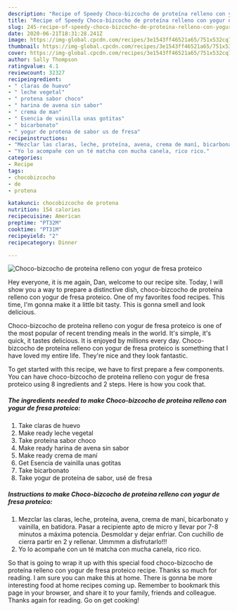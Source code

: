 ```yaml
---
description: "Recipe of Speedy Choco-bizcocho de proteína relleno con yogur de fresa proteico"
title: "Recipe of Speedy Choco-bizcocho de proteína relleno con yogur de fresa proteico"
slug: 245-recipe-of-speedy-choco-bizcocho-de-proteina-relleno-con-yogur-de-fresa-proteico
date: 2020-06-21T18:31:28.241Z
image: https://img-global.cpcdn.com/recipes/3e1543ff46521a65/751x532cq70/choco-bizcocho-de-proteina-relleno-con-yogur-de-fresa-proteico-foto-principal.jpg
thumbnail: https://img-global.cpcdn.com/recipes/3e1543ff46521a65/751x532cq70/choco-bizcocho-de-proteina-relleno-con-yogur-de-fresa-proteico-foto-principal.jpg
cover: https://img-global.cpcdn.com/recipes/3e1543ff46521a65/751x532cq70/choco-bizcocho-de-proteina-relleno-con-yogur-de-fresa-proteico-foto-principal.jpg
author: Sally Thompson
ratingvalue: 4.1
reviewcount: 32327
recipeingredient:
- " claras de huevo"
- " leche vegetal"
- " protena sabor choco"
- " harina de avena sin sabor"
- " crema de man"
- " Esencia de vainilla unas gotitas"
- " bicarbonato"
- " yogur de protena de sabor us de fresa"
recipeinstructions:
- "Mezclar las claras, leche, proteína, avena, crema de maní, bicarbonato y vainilla, en batidora. Pasar a recipiente apto de micro y llevar por 7-8 minutos a máxima potencia. Desmoldar y dejar enfriar. Con cuchillo de cierra partir en 2 y rellenar. Ummmm a disfrutarlo!!!"
- "Yo lo acompañe con un té matcha con mucha canela, rico rico."
categories:
- Recipe
tags:
- chocobizcocho
- de
- protena

katakunci: chocobizcocho de protena 
nutrition: 154 calories
recipecuisine: American
preptime: "PT32M"
cooktime: "PT31M"
recipeyield: "2"
recipecategory: Dinner

---
```



![Choco-bizcocho de proteína relleno con yogur de fresa proteico](https://img-global.cpcdn.com/recipes/3e1543ff46521a65/751x532cq70/choco-bizcocho-de-proteina-relleno-con-yogur-de-fresa-proteico-foto-principal.jpg)

Hey everyone, it is me again, Dan, welcome to our recipe site. Today, I will show you a way to prepare a distinctive dish, choco-bizcocho de proteína relleno con yogur de fresa proteico. One of my favorites food recipes. This time, I'm gonna make it a little bit tasty. This is gonna smell and look delicious.

Choco-bizcocho de proteína relleno con yogur de fresa proteico is one of the most popular of recent trending meals in the world. It's simple, it's quick, it tastes delicious. It is enjoyed by millions every day. Choco-bizcocho de proteína relleno con yogur de fresa proteico is something that I have loved my entire life. They're nice and they look fantastic.




To get started with this recipe, we have to first prepare a few components. You can have choco-bizcocho de proteína relleno con yogur de fresa proteico using 8 ingredients and 2 steps. Here is how you cook that.

<!--inarticleads1-->

##### The ingredients needed to make Choco-bizcocho de proteína relleno con yogur de fresa proteico:

1. Take  claras de huevo
1. Make ready  leche vegetal
1. Take  proteína sabor choco
1. Make ready  harina de avena sin sabor
1. Make ready  crema de maní
1. Get  Esencia de vainilla unas gotitas
1. Take  bicarbonato
1. Take  yogur de proteína de sabor, usé de fresa




<!--inarticleads2-->

##### Instructions to make Choco-bizcocho de proteína relleno con yogur de fresa proteico:

1. Mezclar las claras, leche, proteína, avena, crema de maní, bicarbonato y vainilla, en batidora. Pasar a recipiente apto de micro y llevar por 7-8 minutos a máxima potencia. Desmoldar y dejar enfriar. Con cuchillo de cierra partir en 2 y rellenar. Ummmm a disfrutarlo!!!
1. Yo lo acompañe con un té matcha con mucha canela, rico rico.




So that is going to wrap it up with this special food choco-bizcocho de proteína relleno con yogur de fresa proteico recipe. Thanks so much for reading. I am sure you can make this at home. There is gonna be more interesting food at home recipes coming up. Remember to bookmark this page in your browser, and share it to your family, friends and colleague. Thanks again for reading. Go on get cooking!
